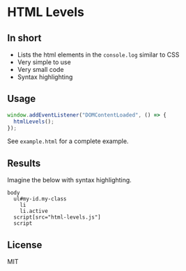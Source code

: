 # HTML Levels

## In short

- Lists the html elements in the `console.log` similar to CSS
- Very simple to use
- Very small code
- Syntax highlighting

## Usage

```js
window.addEventListener("DOMContentLoaded", () => {
  htmlLevels();
});
```

See `example.html` for a complete example.

## Results

Imagine the below with syntax highlighting.

```text
body
  ul#my-id.my-class
    li
    li.active
  script[src="html-levels.js"]
  script
```

## License

MIT
